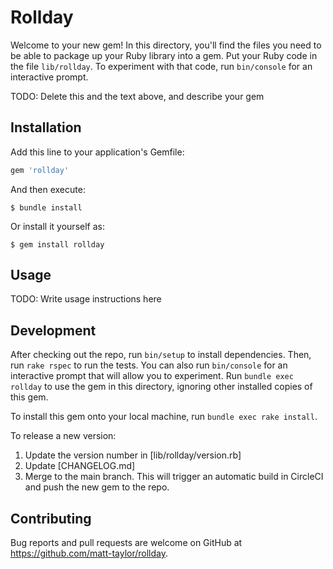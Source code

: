 # Rollday

Welcome to your new gem! In this directory, you'll find the files you need to be
able to package up your Ruby library into a gem. Put your Ruby code in the file
`lib/rollday`. To experiment with that code, run
`bin/console` for an interactive prompt.

TODO: Delete this and the text above, and describe your gem

## Installation

Add this line to your application's Gemfile:

```ruby
gem 'rollday'
```

And then execute:

    $ bundle install

Or install it yourself as:

    $ gem install rollday

## Usage

TODO: Write usage instructions here

## Development

After checking out the repo, run `bin/setup` to install dependencies. Then, run
`rake rspec` to run the tests. You can also run `bin/console` for an interactive
prompt that will allow you to experiment. Run `bundle exec rollday` to use
the gem in this directory, ignoring other installed copies of this gem.

To install this gem onto your local machine, run `bundle exec rake install`.

To release a new version:

1. Update the version number in [lib/rollday/version.rb]
2. Update [CHANGELOG.md]
3. Merge to the main branch. This will trigger an automatic build in CircleCI
   and push the new gem to the repo.

## Contributing

Bug reports and pull requests are welcome on GitHub at
https://github.com/matt-taylor/rollday.

